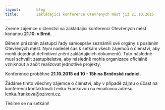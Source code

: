 ```yaml
---
layout:       blog
title:        Zakládající konference Otevřených měst již 21.10.2015
---
```


Zveme zájemce o členství na zakládající konferenci Otevřených měst konanou **21.10. v Brně**.

Během prázdnin zástupci řady samospráv seznámili své orgány s posláním Otevřených měst. Nyní nadešel čas k setkání všech zájemců o členství, aby mohli dojednat definitivní znění zakládajících dokumentů. Tyto následně musí schválit zastupitelstva, aby následně mohla organizace oficiálně vzniknout a začít realizovat jednotlivé projekty.

Konference proběhne **21.10.2015 od 10 - 15h na Brněnské radnici.**

Žádáme tímto všechny zájemce o členství, aby v případě zájmu o účast na konferenci kontaktovali Lenku Frankovou na emailovou adresu [lenka.frankova@oziveni.cz](mailto:lenka.frankova@oziveni.cz).

Těšíme se na setkání!
